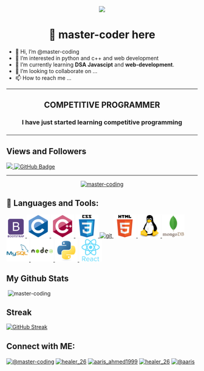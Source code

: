 <!---
master-coding/master-coding is a ✨ special ✨ repository because its `README.md` (this file) appears on your GitHub profile.
You can click the Preview link to take a look at your changes.
--->

<p align = "center"> <img src = "https://encrypted-tbn0.gstatic.com/images?q=tbn:ANd9GcQh7sOQg0hG8zgff5Rx6skUm4KqVb-0LSf3NzNQ1Id-ZdZN-0LPw09sY7n0k1XsHe4zh4k&usqp=CAU"> </p>

<h1 align = "center"> 👋 master-coder here </h1>

- 👋 Hi, I’m @master-coding
- 👀 I’m interested in python and c++ and web development
- 🌱 I’m currently learning **DSA**  **Javascipt** and **web-development**.
- 💞️ I’m looking to collaborate on ...
- 📫 How to reach me ...

---

<h2 align = "center"> COMPETITIVE PROGRAMMER </h3>
<h3 align = "center"> I have just started learning competitive programming <h3>

---
## Views and Followers

<a href="https://github.com/Meghna-DAS/github-profile-views-counter">
    <img src="https://komarev.com/ghpvc/?username=master-coding">
</a>
<a href="https://github.com/master-coding?tab=followers"><img src="https://img.shields.io/github/followers/master-coding?label=Followers&style=social" alt="GitHub Badge"></a>

---


<p align="center"> <a href="https://github.com/ryo-ma/github-profile-trophy"><img src="https://github-profile-trophy.vercel.app/?username=master-coding&margin-w=15&margin-h=15&no-bg=true&theme=onedark&row=1&column=6" alt="master-coding" /></a> </p>

## 🚀 Languages and Tools:

<p align="left"><a href="https://getbootstrap.com" target="_blank"> <img src="https://raw.githubusercontent.com/devicons/devicon/master/icons/bootstrap/bootstrap-plain-wordmark.svg" alt="bootstrap" width="50" height="50"/> </a> 
<a href="https://www.cprogramming.com/" target="_blank"> <img src="https://raw.githubusercontent.com/devicons/devicon/master/icons/c/c-original.svg" alt="c" width="60" height="60"/> </a> 
<a href="https://www.w3schools.com/cpp/" target="_blank"> <img src="https://raw.githubusercontent.com/devicons/devicon/master/icons/cplusplus/cplusplus-original.svg" alt="cplusplus" width="60" height="60"/> </a> 
<a href="https://www.w3schools.com/css/" target="_blank"> <img src="https://raw.githubusercontent.com/devicons/devicon/master/icons/css3/css3-original-wordmark.svg" alt="css3" width="60" height="60"/> </a> 
<a href="https://git-scm.com/" target="_blank"> <img src="https://www.vectorlogo.zone/logos/git-scm/git-scm-icon.svg" alt="git" width="60" height="60"/> </a> 
<a href="https://www.w3.org/html/" target="_blank"> <img src="https://raw.githubusercontent.com/devicons/devicon/master/icons/html5/html5-original-wordmark.svg" alt="html5" width="60" height="60"/> </a> 
<a href="https://www.linux.org/" target="_blank"> <img src="https://raw.githubusercontent.com/devicons/devicon/master/icons/linux/linux-original.svg" alt="linux" width="60" height="60"/> </a> 
<a href="https://www.mongodb.com/" target="_blank"> <img src="https://raw.githubusercontent.com/devicons/devicon/master/icons/mongodb/mongodb-original-wordmark.svg" alt="mongodb" width="60" height="60"/> </a> 
<a href="https://www.mysql.com/" target="_blank"> <img src="https://raw.githubusercontent.com/devicons/devicon/master/icons/mysql/mysql-original-wordmark.svg" alt="mysql" width="60" height="60"/> </a> 
<a href="https://nodejs.org" target="_blank"> <img src="https://raw.githubusercontent.com/devicons/devicon/master/icons/nodejs/nodejs-original-wordmark.svg" alt="nodejs" width="60" height="60"/> </a>
 <a href="https://www.python.org" target="_blank"> <img src="https://raw.githubusercontent.com/devicons/devicon/master/icons/python/python-original.svg" alt="python" width="60" height="60"/> </a> 
 <a href="https://reactjs.org/" target="_blank"> <img src="https://raw.githubusercontent.com/devicons/devicon/master/icons/react/react-original-wordmark.svg" alt="react" width="60" height="60"/> </a> </p>

## My Github Stats

<p>&nbsp;<img src="https://github-readme-stats.vercel.app/api?username=master-coding&show_icons=true&locale=en&theme=react" alt="master-coding" /></p>

## Streak

[![GitHub Streak](https://github-readme-streak-stats.herokuapp.com/?user=master-coding&theme=dark)](https://git.io/streak-stats)
## Connect with ME:

<p align="left">
<a href="https://dev.to/@master-coding" target="blank"><img align="center" src="https://cdn.jsdelivr.net/npm/simple-icons@3.0.1/icons/dev-dot-to.svg" alt="@master-coding" height="60" width="60" /></a>
<a href="https://www.codechef.com/users/healer_26" target="blank"><img align="center" src="https://cdn.jsdelivr.net/npm/simple-icons@3.1.0/icons/codechef.svg" alt="healer_26" height="60" width="60" /></a>
<a href="https://www.hackerrank.com/aaris_ahmed1999" target="blank"><img align="center" src="https://raw.githubusercontent.com/rahuldkjain/github-profile-readme-generator/master/src/images/icons/Social/hackerrank.svg" alt="aaris_ahmed1999" height="60" width="60" /></a>
<a href="https://codeforces.com/profile/healer_26" target="blank"><img align="center" src="https://cdn.jsdelivr.net/npm/simple-icons@3.0.1/icons/codeforces.svg" alt="healer_26" height="60" width="60" /></a>
<a href="https://www.hackerearth.com/@aaris" target="blank"><img align="center" src="https://raw.githubusercontent.com/rahuldkjain/github-profile-readme-generator/master/src/images/icons/Social/hackerearth.svg" alt="@aaris" height="60" width="60" /></a>
</p>
